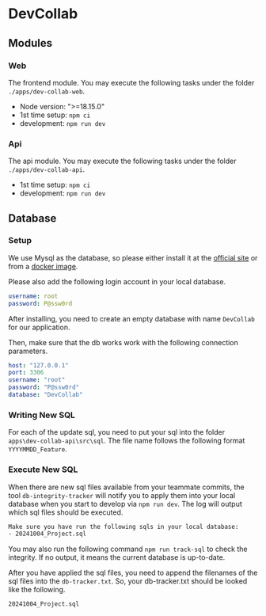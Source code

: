 # DevCollab

## Modules

### Web

The frontend module. You may execute the following tasks under the folder `./apps/dev-collab-web`.
- Node version: ">=18.15.0"
- 1st time setup: `npm ci`
- development: `npm run dev`

### Api

The api module. You may execute the following tasks under the folder `./apps/dev-collab-api`.

- 1st time setup: `npm ci`
- development: `npm run dev`

## Database

### Setup

We use Mysql as the database, so please either install it at the [official site](https://dev.mysql.com/downloads/) or from a [docker image](https://hub.docker.com/_/mysql).

Please also add the following login account in your local database.

```yaml
username: root
password: P@ssw0rd
```

After installing, you need to create an empty database with name `DevCollab` for our application.

Then, make sure that the db works work with the following connection parameters.

```yaml
host: "127.0.0.1"
port: 3306
username: "root"
password: "P@ssw0rd"
database: "DevCollab"
```

### Writing New SQL

For each of the update sql, you need to put your sql into the folder `apps\dev-collab-api\src\sql`. The file name follows the following format `YYYYMMDD_Feature`.

### Execute New SQL

When there are new sql files available from your teammate commits, the tool `db-integrity-tracker` will notify you to apply them into your local database when you start to develop via `npm run dev`. The log will output which sql files should be executed.

```txt
Make sure you have run the following sqls in your local database:
- 20241004_Project.sql
```

You may also run the following command `npm run track-sql` to check the integrity. If no output, it means the current database is up-to-date.

After you have applied the sql files, you need to append the filenames of the sql files into the `db-tracker.txt`. So, your db-tracker.txt should be looked like the following.

```
20241004_Project.sql
```
